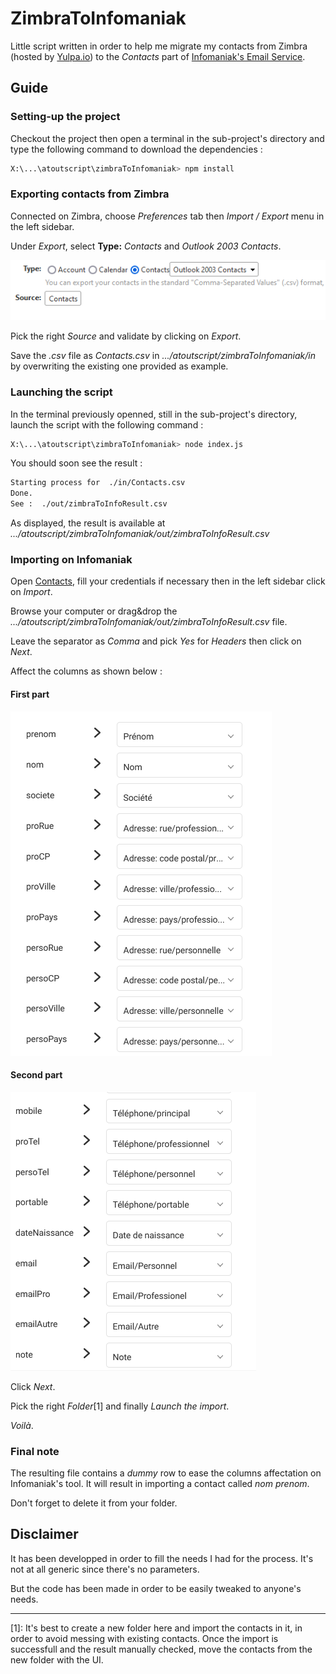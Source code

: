 # ZimbraToInfomaniak

Little script written in order to help me migrate my contacts from Zimbra (hosted by [Yulpa.io](https://yulpa.io/)) to the _Contacts_ part of [Infomaniak's Email Service](https://www.infomaniak.com/en/hosting/service-mail/).

## Guide

### Setting-up the project

Checkout the project then open a terminal in the sub-project's directory and type the following command to download the dependencies :

```bash
X:\...\atoutscript\zimbraToInfomaniak> npm install
```

### Exporting contacts from Zimbra

Connected on Zimbra, choose _Preferences_ tab then _Import / Export_ menu in the left sidebar.

Under _Export_, select **Type:** _Contacts_ and _Outlook 2003 Contacts_.

![Zimbra export](./assets/zimbraExport.png)

Pick the right _Source_ and validate by clicking on _Export_.

Save the _.csv_ file as _Contacts.csv_ in _.../atoutscript/zimbraToInfomaniak/in_ by overwriting the existing one provided as example.

### Launching the script

In the terminal previously openned, still in the sub-project's directory, launch the script with the following command : 

```bash
X:\...\atoutscript\zimbraToInfomaniak> node index.js
```

You should soon see the result :

```bash
Starting process for  ./in/Contacts.csv
Done.
See :  ./out/zimbraToInfoResult.csv
```

As displayed, the result is available at _.../atoutscript/zimbraToInfomaniak/out/zimbraToInfoResult.csv_

### Importing on Infomaniak

Open [Contacts](https://contacts.infomaniak.com/), fill your credentials if necessary then in the left sidebar click on _Import_.

Browse your computer or drag&drop the _.../atoutscript/zimbraToInfomaniak/out/zimbraToInfoResult.csv_ file.

Leave the separator as _Comma_ and pick _Yes_ for _Headers_ then click on _Next_.

Affect the columns as shown below : 

#### First part
![First part](./assets/infomaniakParams_1.png)

#### Second part
![Second part](./assets/infomaniakParams_2.png)

Click _Next_.

Pick the right _Folder_[1] and finally _Launch the import_.

_Voilà_.

### Final note

The resulting file contains a _dummy_ row to ease the columns affectation on Infomaniak's tool. It will result in importing a contact called _nom prenom_.

Don't forget to delete it from your folder.

## Disclaimer

It has been developped in order to fill the needs I had for the process. It's not at all generic since there's no parameters. 

But the code has been made in order to be easily tweaked to anyone's needs.

---

[1]: It's best to create a new folder here and import the contacts in it, in order to avoid messing with existing contacts. Once the import is successfull and the result manually checked, move the contacts from the new folder with the UI.